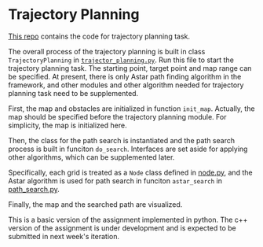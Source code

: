 # Trajectory Planning
[This repo](https://github.com/DongQing-Sunny/trajectory_planning) contains the code for trajectory planning task.

The overall process of the trajectory planning is built in 
class `TrajectoryPlanning` in [`trajector_planning.py`](https://github.com/DongQing-Sunny/trajectory_planning/blob/master/trajectory_planning.py). Run this file to start the trajectory planning task. The starting point, target point and map range can be specified. At present, there is only Astar path finding algorithm in the framework, and other modules and other algorithm needed for trajectory planning task need to be supplemented.

First, the map and obstacles are initialized in function `init_map`. Actually, the map should be specified before the trajectory planning module. For simplicity, the map is initialized here.

Then, the class for the path search is instantiated and the path search process is built in funciton `do_search`. Interfaces are set aside for applying other algorithms, which can be supplemented later.

Specifically, each grid is treated as a `Node` class defined in [node.py](https://github.com/DongQing-Sunny/trajectory_planning/blob/master/node.py), and the Astar algorithm is used for path search in funciton `astar_search` in [path_search.py](https://github.com/DongQing-Sunny/trajectory_planning/blob/master/path_search.py). 

Finally, the map and the searched path are visualized.

This is a basic version of the assignment implemented in python. The c++ version of the assignment is under development and is expected to be submitted in next week's iteration.
